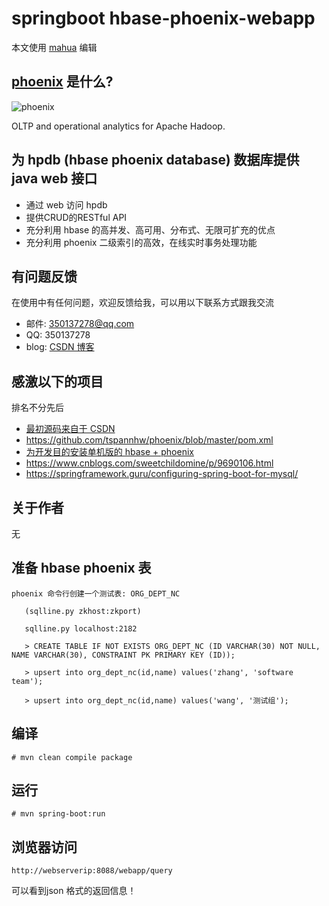 # springboot hbase-phoenix-webapp

本文使用 [mahua](http://mahua.jser.me/) 编辑

## [phoenix](https://phoenix.apache.org/) 是什么?

![phoenix](https://phoenix.apache.org/images/phoenix-logo-small.png)

OLTP and operational analytics for Apache Hadoop.

## 为 hpdb (hbase phoenix database) 数据库提供 java web 接口

* 通过 web 访问 hpdb
* 提供CRUD的RESTful API
* 充分利用 hbase 的高并发、高可用、分布式、无限可扩充的优点
* 充分利用 phoenix 二级索引的高效，在线实时事务处理功能

## 有问题反馈

在使用中有任何问题，欢迎反馈给我，可以用以下联系方式跟我交流

* 邮件: 350137278@qq.com
* QQ: 350137278
* blog: [CSDN 博客](https://blog.csdn.net/ubuntu64fan)

## 感激以下的项目

排名不分先后

* [最初源码来自于 CSDN](https://download.csdn.net/download/hanjiangdudiao11/10746711)
* https://github.com/tspannhw/phoenix/blob/master/pom.xml
* [为开发目的安装单机版的 hbase + phoenix](https://blog.csdn.net/ubuntu64fan/article/details/88063038)
* https://www.cnblogs.com/sweetchildomine/p/9690106.html
* https://springframework.guru/configuring-spring-boot-for-mysql/

## 关于作者

无

## 准备 hbase phoenix 表

```
phoenix 命令行创建一个测试表: ORG_DEPT_NC

   (sqlline.py zkhost:zkport)
   
   sqlline.py localhost:2182
   
   > CREATE TABLE IF NOT EXISTS ORG_DEPT_NC (ID VARCHAR(30) NOT NULL, NAME VARCHAR(30), CONSTRAINT PK PRIMARY KEY (ID));

   > upsert into org_dept_nc(id,name) values('zhang', 'software team');

   > upsert into org_dept_nc(id,name) values('wang', '测试组');
```

## 编译

    # mvn clean compile package
    
## 运行

    # mvn spring-boot:run

## 浏览器访问

    http://webserverip:8088/webapp/query
    
可以看到json 格式的返回信息！

